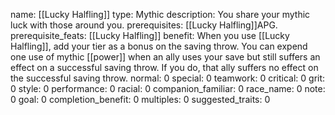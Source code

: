 name: [[Lucky Halfling]]
type: Mythic
description: You share your mythic luck with those around you.
prerequisites: [[Lucky Halfling]]APG.
prerequisite_feats: [[Lucky Halfling]]
benefit: When you use [[Lucky Halfling]], add your tier as a bonus on the saving throw. You can expend one use of mythic [[power]] when an ally uses your save but still suffers an effect on a successful saving throw. If you do, that ally suffers no effect on the successful saving throw.
normal: 0
special: 0
teamwork: 0
critical: 0
grit: 0
style: 0
performance: 0
racial: 0
companion_familiar: 0
race_name: 0
note: 0
goal: 0
completion_benefit: 0
multiples: 0
suggested_traits: 0
